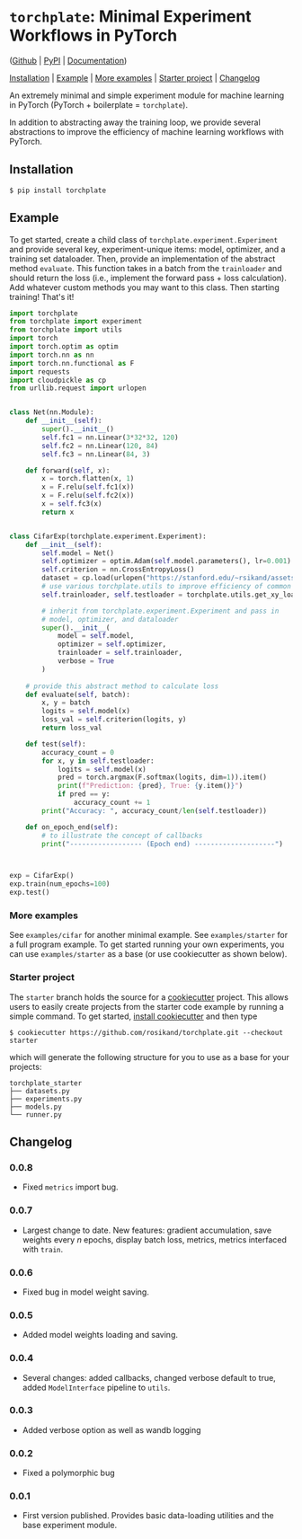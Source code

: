 # `torchplate`: Minimal Experiment Workflows in PyTorch 

([Github](https://github.com/rosikand/torchplate) | [PyPI](https://pypi.org/project/torchplate) | [Documentation](https://rosikand.github.io/torchplate/))

[Installation](#installation) | [Example](#example) | [More examples](#more-examples) | [Starter project](#starter-project) | [Changelog](#changelog)

An extremely minimal and simple experiment module for machine learning in PyTorch (PyTorch + boilerplate = `torchplate`).

In addition to abstracting away the training loop, we provide several abstractions to improve the efficiency of machine learning workflows with PyTorch. 

## Installation 

```
$ pip install torchplate
```

## Example 

To get started, create a child class of `torchplate.experiment.Experiment` and provide several key, experiment-unique items: model, optimizer, and a training set dataloader. Then, provide an implementation of the abstract method `evaluate`. This function takes in a batch from the `trainloader` and should return the loss (i.e., implement the forward pass + loss calculation). Add whatever custom methods you may want to this class. Then starting training! That's it! 

```python
import torchplate
from torchplate import experiment
from torchplate import utils
import torch
import torch.optim as optim
import torch.nn as nn
import torch.nn.functional as F
import requests
import cloudpickle as cp
from urllib.request import urlopen


class Net(nn.Module):
    def __init__(self):
        super().__init__()
        self.fc1 = nn.Linear(3*32*32, 120)
        self.fc2 = nn.Linear(120, 84)
        self.fc3 = nn.Linear(84, 3)

    def forward(self, x):
        x = torch.flatten(x, 1)
        x = F.relu(self.fc1(x))
        x = F.relu(self.fc2(x))
        x = self.fc3(x)
        return x


class CifarExp(torchplate.experiment.Experiment):
    def __init__(self): 
        self.model = Net()
        self.optimizer = optim.Adam(self.model.parameters(), lr=0.001)
        self.criterion = nn.CrossEntropyLoss()
        dataset = cp.load(urlopen("https://stanford.edu/~rsikand/assets/datasets/mini_cifar.pkl")) 
        # use various torchplate.utils to improve efficiency of common workflows 
        self.trainloader, self.testloader = torchplate.utils.get_xy_loaders(dataset)

        # inherit from torchplate.experiment.Experiment and pass in
        # model, optimizer, and dataloader 
        super().__init__(
            model = self.model,
            optimizer = self.optimizer,
            trainloader = self.trainloader,
            verbose = True
        )
    
    # provide this abstract method to calculate loss 
    def evaluate(self, batch):
        x, y = batch
        logits = self.model(x)
        loss_val = self.criterion(logits, y)
        return loss_val

    def test(self):
        accuracy_count = 0
        for x, y in self.testloader:
            logits = self.model(x)
            pred = torch.argmax(F.softmax(logits, dim=1)).item()
            print(f"Prediction: {pred}, True: {y.item()}")
            if pred == y:
                accuracy_count += 1
        print("Accuracy: ", accuracy_count/len(self.testloader))

    def on_epoch_end(self):
        # to illustrate the concept of callbacks 
        print("------------------ (Epoch end) --------------------")



exp = CifarExp()
exp.train(num_epochs=100)
exp.test()
```

### More examples

See `examples/cifar` for another minimal example. See `examples/starter` for a full program example. To get started running your own experiments, you can use `examples/starter` as a base (or use cookiecutter as shown below). 

### Starter project 

The `starter` branch holds the source for a [cookiecutter](https://github.com/cookiecutter/cookiecutter) project. This allows users to easily create projects from the starter code example by running a simple command. To get started, [install cookiecutter](https://cookiecutter.readthedocs.io/en/stable/installation.html#install-cookiecutter) and then type
```
$ cookiecutter https://github.com/rosikand/torchplate.git --checkout starter
```

which will generate the following structure for you to use as a base for your projects: 

```
torchplate_starter
├── datasets.py
├── experiments.py
├── models.py
└── runner.py
```


## Changelog 

### 0.0.8

- Fixed `metrics` import bug. 


### 0.0.7

- Largest change to date. New features: gradient accumulation, save weights every $n$ epochs, display batch loss, metrics, metrics interfaced with `train`. 

### 0.0.6

- Fixed bug in model weight saving. 

### 0.0.5
- Added model weights loading and saving. 

### 0.0.4 
- Several changes: added callbacks, changed verbose default to true, added `ModelInterface` pipeline to `utils`. 

### 0.0.3
- Added verbose option as well as wandb logging 

### 0.0.2
- Fixed a polymorphic bug 

### 0.0.1
- First version published. Provides basic data-loading utilities and the base experiment module. 


